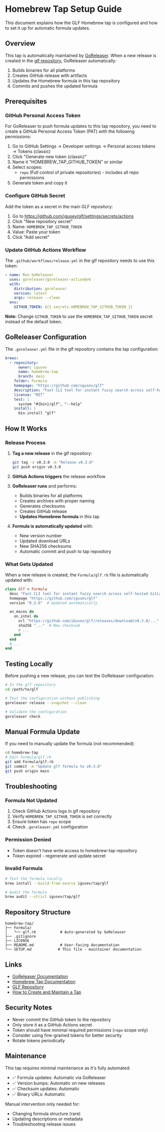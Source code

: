 # Homebrew Tap Setup Guide

This document explains how the GLF Homebrew tap is configured and how to set it up for automatic formula updates.

## Overview

This tap is automatically maintained by [GoReleaser](https://goreleaser.com/). When a new release is created in the [glf repository](https://github.com/igusev/glf), GoReleaser automatically:

1. Builds binaries for all platforms
2. Creates GitHub release with artifacts
3. Updates the Homebrew formula in this tap repository
4. Commits and pushes the updated formula

## Prerequisites

### GitHub Personal Access Token

For GoReleaser to push formula updates to this tap repository, you need to create a GitHub Personal Access Token (PAT) with the following permissions:

1. Go to GitHub Settings → Developer settings → Personal access tokens → Tokens (classic)
2. Click "Generate new token (classic)"
3. Name it "HOMEBREW_TAP_GITHUB_TOKEN" or similar
4. Select scopes:
   - `repo` (Full control of private repositories) - includes all repo permissions
5. Generate token and copy it

### Configure GitHub Secret

Add the token as a secret in the main GLF repository:

1. Go to https://github.com/igusev/glf/settings/secrets/actions
2. Click "New repository secret"
3. Name: `HOMEBREW_TAP_GITHUB_TOKEN`
4. Value: Paste your token
5. Click "Add secret"

### Update GitHub Actions Workflow

The `.github/workflows/release.yml` in the glf repository needs to use this token:

```yaml
- name: Run GoReleaser
  uses: goreleaser/goreleaser-action@v6
  with:
    distribution: goreleaser
    version: latest
    args: release --clean
  env:
    GITHUB_TOKEN: ${{ secrets.HOMEBREW_TAP_GITHUB_TOKEN }}
```

**Note:** Change `GITHUB_TOKEN` to use the `HOMEBREW_TAP_GITHUB_TOKEN` secret instead of the default token.

## GoReleaser Configuration

The `.goreleaser.yml` file in the glf repository contains the tap configuration:

```yaml
brews:
  - repository:
      owner: igusev
      name: homebrew-tap
      branch: main
    folder: Formula
    homepage: "https://github.com/igusev/glf"
    description: "Fast CLI tool for instant fuzzy search across self-hosted GitLab projects"
    license: "MIT"
    test: |
      system "#{bin}/glf", "--help"
    install: |
      bin.install "glf"
```

## How It Works

### Release Process

1. **Tag a new release** in the glf repository:
   ```bash
   git tag -a v0.3.0 -m "Release v0.3.0"
   git push origin v0.3.0
   ```

2. **GitHub Actions triggers** the release workflow

3. **GoReleaser runs** and performs:
   - Builds binaries for all platforms
   - Creates archives with proper naming
   - Generates checksums
   - Creates GitHub release
   - **Updates Homebrew formula** in this tap

4. **Formula is automatically updated** with:
   - New version number
   - Updated download URLs
   - New SHA256 checksums
   - Automatic commit and push to tap repository

### What Gets Updated

When a new release is created, the `Formula/glf.rb` file is automatically updated with:

```ruby
class Glf < Formula
  desc "Fast CLI tool for instant fuzzy search across self-hosted GitLab projects"
  homepage "https://github.com/igusev/glf"
  version "0.3.0"  # Updated automatically

  on_macos do
    on_intel do
      url "https://github.com/iGusev/glf/releases/download/v0.3.0/..."  # New URL
      sha256 "..."  # New checksum
      # ...
    end
  end
  # ...
end
```

## Testing Locally

Before pushing a new release, you can test the GoReleaser configuration:

```bash
# In the glf repository
cd /path/to/glf

# Test the configuration without publishing
goreleaser release --snapshot --clean

# Validate the configuration
goreleaser check
```

## Manual Formula Update

If you need to manually update the formula (not recommended):

```bash
cd homebrew-tap
# Edit Formula/glf.rb
git add Formula/glf.rb
git commit -m "Update glf formula to v0.3.0"
git push origin main
```

## Troubleshooting

### Formula Not Updated

1. Check GitHub Actions logs in glf repository
2. Verify `HOMEBREW_TAP_GITHUB_TOKEN` is set correctly
3. Ensure token has `repo` scope
4. Check `.goreleaser.yml` configuration

### Permission Denied

- Token doesn't have write access to homebrew-tap repository
- Token expired - regenerate and update secret

### Invalid Formula

```bash
# Test the formula locally
brew install --build-from-source igusev/tap/glf

# Audit the formula
brew audit --strict igusev/tap/glf
```

## Repository Structure

```
homebrew-tap/
├── Formula/
│   └── glf.rb           # Auto-generated by GoReleaser
├── .gitignore
├── LICENSE
├── README.md            # User-facing documentation
└── SETUP.md            # This file - maintainer documentation
```

## Links

- [GoReleaser Documentation](https://goreleaser.com/)
- [Homebrew Tap Documentation](https://docs.brew.sh/Taps)
- [GLF Repository](https://github.com/igusev/glf)
- [How to Create and Maintain a Tap](https://docs.brew.sh/How-to-Create-and-Maintain-a-Tap)

## Security Notes

- Never commit the GitHub token to the repository
- Only store it as a GitHub Actions secret
- Token should have minimal required permissions (`repo` scope only)
- Consider using fine-grained tokens for better security
- Rotate tokens periodically

## Maintenance

This tap requires minimal maintenance as it's fully automated:

- ✅ Formula updates: Automatic via GoReleaser
- ✅ Version bumps: Automatic on new releases
- ✅ Checksum updates: Automatic
- ✅ Binary URLs: Automatic

Manual intervention only needed for:
- Changing formula structure (rare)
- Updating descriptions or metadata
- Troubleshooting release issues
